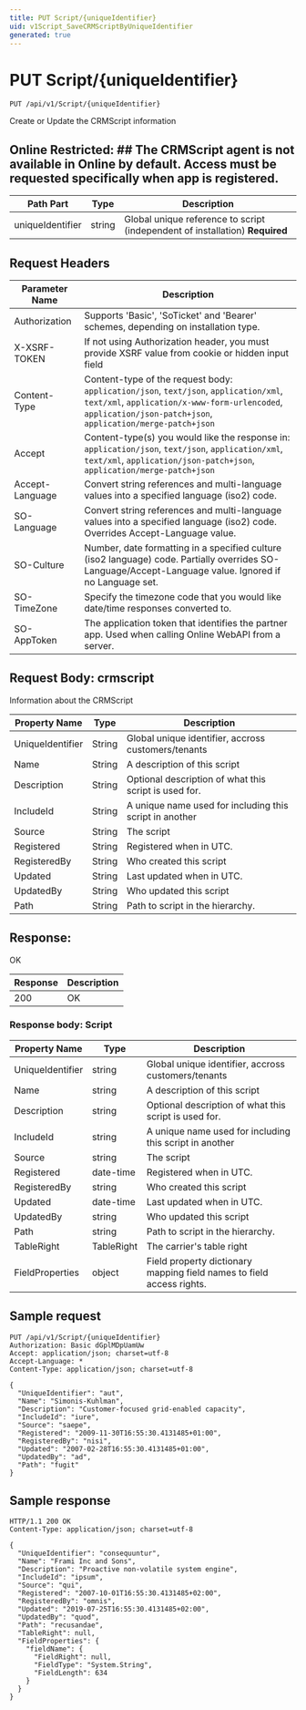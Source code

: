 ```yaml
---
title: PUT Script/{uniqueIdentifier}
uid: v1Script_SaveCRMScriptByUniqueIdentifier
generated: true
---
```


# PUT Script/{uniqueIdentifier}

```http
PUT /api/v1/Script/{uniqueIdentifier}
```

Create or Update the CRMScript information


## Online Restricted: ## The CRMScript agent is not available in Online by default. Access must be requested specifically when app is registered.





| Path Part | Type | Description |
|-----------|------|-------------|
| uniqueIdentifier | string | Global unique reference to script (independent of installation) **Required** |



## Request Headers

| Parameter Name | Description |
|----------------|-------------|
| Authorization  | Supports 'Basic', 'SoTicket' and 'Bearer' schemes, depending on installation type. |
| X-XSRF-TOKEN   | If not using Authorization header, you must provide XSRF value from cookie or hidden input field |
| Content-Type | Content-type of the request body: `application/json`, `text/json`, `application/xml`, `text/xml`, `application/x-www-form-urlencoded`, `application/json-patch+json`, `application/merge-patch+json` |
| Accept         | Content-type(s) you would like the response in: `application/json`, `text/json`, `application/xml`, `text/xml`, `application/json-patch+json`, `application/merge-patch+json` |
| Accept-Language | Convert string references and multi-language values into a specified language (iso2) code. |
| SO-Language | Convert string references and multi-language values into a specified language (iso2) code. Overrides Accept-Language value. |
| SO-Culture | Number, date formatting in a specified culture (iso2 language) code. Partially overrides SO-Language/Accept-Language value. Ignored if no Language set. |
| SO-TimeZone | Specify the timezone code that you would like date/time responses converted to. |
| SO-AppToken | The application token that identifies the partner app. Used when calling Online WebAPI from a server. |

## Request Body: crmscript 

Information about the CRMScript 

| Property Name | Type |  Description |
|----------------|------|--------------|
| UniqueIdentifier | String | Global unique identifier, accross customers/tenants |
| Name | String | A description of this script |
| Description | String | Optional description of what this script is used for. |
| IncludeId | String | A unique name used for including this script in another |
| Source | String | The script |
| Registered | String | Registered when  in UTC. |
| RegisteredBy | String | Who created this script |
| Updated | String | Last updated when  in UTC. |
| UpdatedBy | String | Who updated this script |
| Path | String | Path to script in the hierarchy. |

## Response:

OK

| Response | Description |
|----------------|-------------|
| 200 | OK |

### Response body: Script

| Property Name | Type |  Description |
|----------------|------|--------------|
| UniqueIdentifier | string | Global unique identifier, accross customers/tenants |
| Name | string | A description of this script |
| Description | string | Optional description of what this script is used for. |
| IncludeId | string | A unique name used for including this script in another |
| Source | string | The script |
| Registered | date-time | Registered when  in UTC. |
| RegisteredBy | string | Who created this script |
| Updated | date-time | Last updated when  in UTC. |
| UpdatedBy | string | Who updated this script |
| Path | string | Path to script in the hierarchy. |
| TableRight | TableRight | The carrier's table right |
| FieldProperties | object | Field property dictionary mapping field names to field access rights. |

## Sample request

```http!
PUT /api/v1/Script/{uniqueIdentifier}
Authorization: Basic dGplMDpUamUw
Accept: application/json; charset=utf-8
Accept-Language: *
Content-Type: application/json; charset=utf-8

{
  "UniqueIdentifier": "aut",
  "Name": "Simonis-Kuhlman",
  "Description": "Customer-focused grid-enabled capacity",
  "IncludeId": "iure",
  "Source": "saepe",
  "Registered": "2009-11-30T16:55:30.4131485+01:00",
  "RegisteredBy": "nisi",
  "Updated": "2007-02-28T16:55:30.4131485+01:00",
  "UpdatedBy": "ad",
  "Path": "fugit"
}
```

## Sample response

```http_
HTTP/1.1 200 OK
Content-Type: application/json; charset=utf-8

{
  "UniqueIdentifier": "consequuntur",
  "Name": "Frami Inc and Sons",
  "Description": "Proactive non-volatile system engine",
  "IncludeId": "ipsum",
  "Source": "qui",
  "Registered": "2007-10-01T16:55:30.4131485+02:00",
  "RegisteredBy": "omnis",
  "Updated": "2019-07-25T16:55:30.4131485+02:00",
  "UpdatedBy": "quod",
  "Path": "recusandae",
  "TableRight": null,
  "FieldProperties": {
    "fieldName": {
      "FieldRight": null,
      "FieldType": "System.String",
      "FieldLength": 634
    }
  }
}
```